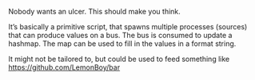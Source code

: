 Nobody wants an ulcer. This should make you think.

It’s basically a primitive script, that spawns multiple processes (sources)
that can produce values on a bus. The bus is consumed to update a hashmap. The
map can be used to fill in the values in a format string.

It might not be tailored to, but could be used to feed something like
https://github.com/LemonBoy/bar
